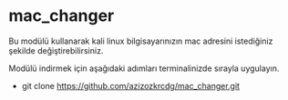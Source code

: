 # mac_changer
Bu modülü kullanarak kali linux bilgisayarınızın mac adresini istediğiniz şekilde değiştirebilirsiniz.

Modülü indirmek için aşağıdaki adımları terminalinizde sırayla uygulayın.
  - git clone https://github.com/azizozkrcdg/mac_changer.git
    
